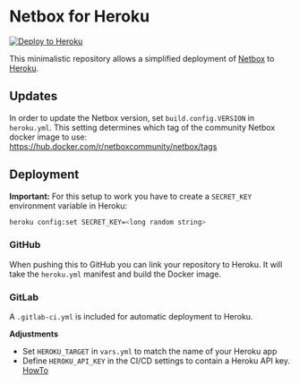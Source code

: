 # Netbox for Heroku

[![Deploy to Heroku](https://www.herokucdn.com/deploy/button.svg)](https://heroku.com/deploy)

This minimalistic repository allows a simplified deployment of [Netbox](https://github.com/digitalocean/netbox) to [Heroku](https://www.heroku.com/).

## Updates

In order to update the Netbox version, set `build.config.VERSION` in `heroku.yml`. This setting determines which tag of the community Netbox docker image to use: https://hub.docker.com/r/netboxcommunity/netbox/tags

## Deployment

**Important:** For this setup to work you have to create a `SECRET_KEY` environment variable in Heroku:

```bash
heroku config:set SECRET_KEY=<long random string>
```

### GitHub

When pushing this to GitHub you can link your repository to Heroku. It will take the `heroku.yml` manifest and build the Docker image.

### GitLab

A `.gitlab-ci.yml` is included for automatic deployment to Heroku.

**Adjustments**
- Set `HEROKU_TARGET` in `vars.yml` to match the name of your Heroku app
- Define `HEROKU_API_KEY` in the CI/CD settings to contain a Heroku API key. [HowTo](https://help.heroku.com/PBGP6IDE/how-should-i-generate-an-api-key-that-allows-me-to-use-the-heroku-platform-api)
